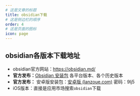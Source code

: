 ```yaml
---
# 这是文章的标题
title: obsidian下载
# 这是侧边栏的顺序
order: 4
# 这是页面的图标
icon: page
---
```


## obsidian各版本下载地址
- obsidian官方网站：https://obsidian.md/ 
- **官方发布：**[Obsidian 安装包](https://thoughts.teambition.com/share/62a131711a6baa00416a79d3#title=Obsidian_%E5%AE%89%E8%A3%85%E5%8C%85) 各平台版本、各个历史版本
- **官方发布：** 安卓版安装包：[安卓版 (lanzoue.com)](https://wwdx.lanzoue.com/b030yr97g) 密码：9lj5
- iOS版本：直接是应用市场搜索`obsidian`下载

